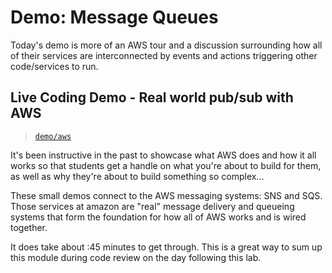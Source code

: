 # Demo: Message Queues

Today's demo is more of an AWS tour and a discussion surrounding how all of their services are interconnected by events and actions triggering other code/services to run.

## Live Coding Demo - Real world pub/sub with AWS

> [`demo/aws`](../demo/aws/README.md)

It's been instructive in the past to showcase what AWS does and how it all works so that students get a handle on what you're about to build for them, as well as why they're about to build something so complex...

These small demos connect to the AWS messaging systems: SNS and SQS.  Those services at amazon are "real" message delivery and queueing systems that form the foundation for how all of AWS works and is wired together.

It does take about :45 minutes to get through. This is a great way to sum up this module during code review on the day following this lab.
